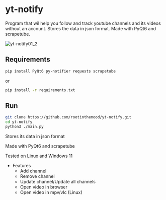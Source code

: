 # yt-notify
Program that wil help you follow and track youtube channels and its videos without an account. Stores the data in json format. Made with PyQt6 and scrapetube.

![yt-notify01_2](https://user-images.githubusercontent.com/105909072/169989558-b5eb0a02-8e46-4d82-ac0e-2ac865cde0a6.png)

## Requirements
```bash
pip install PyQt6 py-notifier requests scrapetube
```
or
```bash
pip install -r requirements.txt
```


## Run
```bash
git clone https://github.com/rootinthemood/yt-notify.git
cd yt-notify
python3 ./main.py
```
Stores its data in json format

Made with PyQt6 and scrapetube

Tested on Linux and Windows 11


* Features
    * Add channel
    * Remove channel
    * Update channel/Update all channels
    * Open video in browser
    * Open video in mpv/vlc (Linux)
